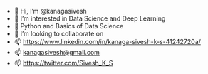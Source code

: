 - 👋 Hi, I’m @kanagasivesh
- 👀 I’m interested in Data Science and Deep Learning
- 🌱 Python and Basics of Data Science
- 💞️ I’m looking to collaborate on 
- 📫 https://www.linkedin.com/in/kanaga-sivesh-k-s-41242720a/ 
- 📫 kanagasivesh@gmail.com
- 📫 https://twitter.com/Sivesh_K_S

<!---
kanagasivesh/kanagasivesh is a ✨ special ✨ repository because its `README.md` (this file) appears on your GitHub profile.
You can click the Preview link to take a look at your changes.
--->
